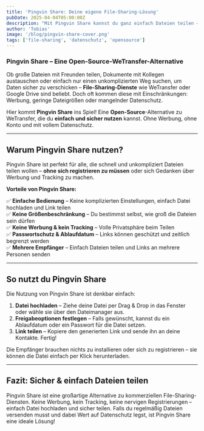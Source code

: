 ```yaml
---
title: 'Pingvin Share: Deine eigene File-Sharing-Lösung'
pubDate: 2025-04-04T05:00:00Z
description: "Mit Pingvin Share kannst du ganz einfach Dateien teilen – ohne Werbung, ohne Größenbeschränkung und mit vollem Datenschutz."
author: 'Tobias'
image: '/blog/pingvin-share-cover.png'
tags: ['file-sharing', 'datenschutz', 'opensource']
---
```


### Pingvin Share – Eine Open-Source-WeTransfer-Alternative

Ob große Dateien mit Freunden teilen, Dokumente mit Kollegen austauschen oder einfach nur einen unkomplizierten Weg suchen, um Daten sicher zu verschicken – **File-Sharing-Dienste** wie WeTransfer oder Google Drive sind beliebt. Doch oft kommen diese mit Einschränkungen: Werbung, geringe Dateigrößen oder mangelnder Datenschutz.

Hier kommt **Pingvin Share** ins Spiel! Eine **Open-Source**-Alternative zu WeTransfer, die du **einfach und sicher nutzen** kannst. Ohne Werbung, ohne Konto und mit vollem Datenschutz.

---

## Warum Pingvin Share nutzen?

Pingvin Share ist perfekt für alle, die schnell und unkompliziert Dateien teilen wollen – **ohne sich registrieren zu müssen** oder sich Gedanken über Werbung und Tracking zu machen.

**Vorteile von Pingvin Share:**

✅ **Einfache Bedienung** – Keine komplizierten Einstellungen, einfach Datei hochladen und Link teilen  
✅ **Keine Größenbeschränkung** – Du bestimmst selbst, wie groß die Dateien sein dürfen  
✅ **Keine Werbung & kein Tracking** – Volle Privatsphäre beim Teilen  
✅ **Passwortschutz & Ablaufdatum** – Links können geschützt und zeitlich begrenzt werden  
✅ **Mehrere Empfänger** – Einfach Dateien teilen und Links an mehrere Personen senden  

---

## So nutzt du Pingvin Share

Die Nutzung von Pingvin Share ist denkbar einfach:

1. **Datei hochladen** – Ziehe deine Datei per Drag & Drop in das Fenster oder wähle sie über den Dateimanager aus.
2. **Freigabeoptionen festlegen** – Falls gewünscht, kannst du ein Ablaufdatum oder ein Passwort für die Datei setzen.
3. **Link teilen** – Kopiere den generierten Link und sende ihn an deine Kontakte. Fertig!

Die Empfänger brauchen nichts zu installieren oder sich zu registrieren – sie können die Datei einfach per Klick herunterladen.

---

## Fazit: Sicher & einfach Dateien teilen

Pingvin Share ist eine großartige Alternative zu kommerziellen File-Sharing-Diensten. Keine Werbung, kein Tracking, keine nervigen Registrierungen – einfach Datei hochladen und sicher teilen. Falls du regelmäßig Dateien versenden musst und dabei Wert auf Datenschutz legst, ist Pingvin Share eine ideale Lösung!
